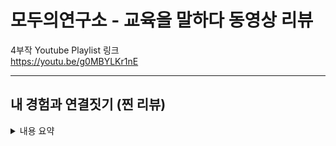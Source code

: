 # **모두의연구소 - 교육을 말하다 동영상 리뷰**

4부작 Youtube Playlist 링크   
https://youtu.be/g0MBYLKr1nE
____
## **내 경험과 연결짓기 (찐 리뷰)**


<details>
<summary>내용 요약</summary>

## **Part 1 & 2 요약. 급변하는 세상 속, 교육의 변화**  
주입십 교육의 결과, **학교와 가장 비슷한 공간은 감옥**이라는 낙인이 찍혔다.  
정해진 답은 찾을 수 있는데, 남들 가는 길은 갈 수 있는데, **자기 길은 결정하지 못한다**.  
많은 대안교육의 시도가 있었지만, **95%의 평범한 학생을 품지 못해** 소수만이 성공했다.  

강의 듣고 정답 찾는 교육에서,   
스스로 자기 삶을 일구는 교육으로 바꾸기 위한  
모두의연구소의 철학과 전략이 소개된다.  

## **Part 3. 성장형 교육이 성공하려면?**  
성장형 교육이 성공하려면 어떻게 해야 할까?  
모두의연구소에서 제시하는 4가지 전략을 소개한다. 

1. 95%에 속했던 사람들이 5%가 느끼는 성장의 즐거움을 느끼도록 **훈련**  
2. **사회적으로 인정받는 지표**를 만들어, 자동적으로 관리되도록 시스템을 정착시킨다.
3. **성장해도 먹고 산다!** 의 case가 많아져야 한다. 
    - 최소 전략: 95%에 속해있던, 수동적이었던 사람도 먹고 살 수 있고,  
    - 극대화 전략: 5%에 속한, 열정 넘치는 사람은 사회적으로 성공할 수 있다! 
4. 직접 자신의 삶을 개척하는 **즐거음**을 누리게끔 한다.  

## **Part 4. 퍼실리테이팅 스킬(Facilitating Skills)**

**퍼실리테이팅 스킬** - 내가 있는 공간을 시끌벅적하게 만들 수 있는 역량  
퍼실리테이팅은, 첫 만남부터 - 얼굴을 처음 마주쳤을 때부터 - 시작합니다!

> 강연이 시작되기 10분 전.  
사람들의 참여를 이끌어내야 합니다!   
어떻게 참여를 이끌어낼 수 있나요?  

1. 초하수 - 강연 시작할 때까지 그냥 기다린다.
2. 하수 - 한 두번 간단한 공지를 하고, 음악을 틀어둔다.  
3. 중수 - 먼저 도착한 참석자들과 잡담하며 간간히 질문을 던진다.   
4. 고수 - 중수와 비슷. 모든 사람들이 대답하도록 한다.

> 학습에 있어서 퍼실리테이팅은 어떻게 하나요?  

1. 이해가 목적일 땐, 각자가 잘 이해했는지 **개인화**
2. 만들어내기가 목적일 땐, 모두가 만들어낼 수 있도록 **전체화**

</DETAILS>